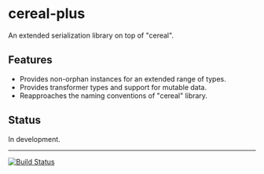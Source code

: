 # cereal-plus
An extended serialization library on top of "cereal".

## Features
- Provides non-orphan instances for an extended range of types.
- Provides transformer types and support for mutable data.
- Reapproaches the naming conventions of "cereal" library.

## Status
In development.

---
[![Build Status](https://travis-ci.org/nikita-volkov/cereal-plus.png)](https://travis-ci.org/nikita-volkov/cereal-plus)
